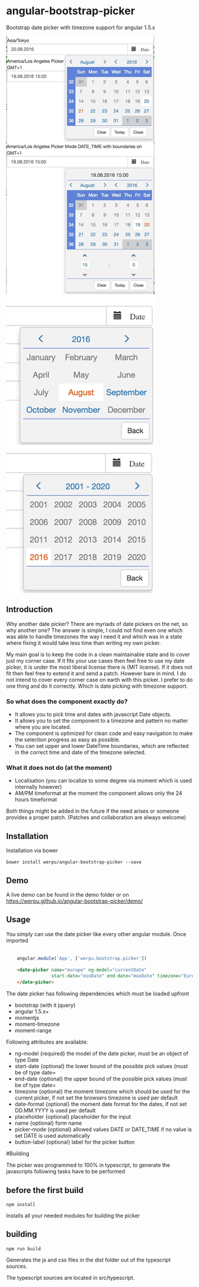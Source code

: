 # angular-bootstrap-picker
Bootstrap date picker with timezone support for angular 1.5.x

<img src="./doc/images/datepicker1.jpg" alt="Picker Image 1" style="width: 400px; float: left; margin-right: 10px;"/>

<img src="./doc/images/datepicker2.jpg" alt="Picker Image 1" style="width: 400px; float: left; margin-right: 10px;"/>

<img src="./doc/images/picker3.jpg" alt="Picker Image 3" style="width: 400px; float: left; margin-right: 10px;"/>

<img src="./doc/images/picker4.jpg" alt="Picker Image 4" style="width: 400px; margin-right: 10px;"/>

## Introduction

Why another date picker? There are myriads of date pickers on the net, so why another one?
The answer is simple, I could not find even one which was able to handle timezones the way I need it and which was in a state where
fixing it would take less time than writing my own picker.

My main goal is to keep the code in a clean maintainable state and to cover just my corner case.
If it fits your use cases then feel free to use my date picker, it is under the most liberal license there is (MIT license).
If it does not fit then feel free to extend it and send a patch. However bare in mind. I do not intend to
cover every corner case on earth with this picker. I prefer to do one thing and do it correctly. Which is date picking
with timezone support. 

### So what does the component exactly do?

* It allows you to pick time and dates with javascript Date objects.
* It allows you to set the component to a timezone and pattern no matter where you are located.
* The component is optimized for clean code and easy navigation to make the selection progress as easy as possible.
* You can set upper and lower DateTime boundaries, which are reflected in the correct time and date of the timezone selected.


### What it does not do (at the moment)

* Localisation (you can localize to some degree via moment which is used internally however)
* AM/PM timeformat at the moment the component allows only the 24 hours timeformat

Both things might be added in the future if the need arises or someone provides a proper patch.
(Patches and collaboration are always welcome)


## Installation

Installation via bower

```
bower install werpu/angular-bootstrap-picker --save
```

## Demo

A live demo can be found in the demo folder or on
https://werpu.github.io/angular-bootstrap-picker/demo/

## Usage

You simply can use the date picker like every other angular module. Once imported

```javascript

    angular.module('App', ['werpu.bootstrap.picker'])

```


```html
    <date-picker name="europe" ng-model="currentDate"
                 start-date="minDate" end-date="maxDate" timezone="Europe/Zurich">
    </date-picker>
```

The date picker has following dependencies which must be loaded upfront

* bootstrap (with it jquery)
* angular 1.5.x+
* momentjs
* moment-timezone
* moment-range


Following attributes are available:

* ng-model {required} the model of the date picker, must be an object of type Date
* start-date {optional} the lower bound of the possible pick values (must be of type date=
* end-date {optional} the upper bound of the possible pick values (must be of type date=
* timezone {optional} the moment timezone which should be used for the current picker, if not set the browsers timezone is used per default
* date-format {optional} the moment date format for the dates, if not set DD.MM.YYYY is used per default
* placeholder {optional} placeholder for the input
* name {optional} form name
* picker-mode {optional} allowed values DATE or DATE_TIME if no value is set DATE is used automatically
* button-label {optional} label for the picker button

#Building

The picker was programmed to 100% in typescript, to generate the javascripts following tasks have to be performed

## before the first build

```
npm install
```

Installs all your needed modules for building the picker

## building
```
npm run build
```


Generates the js and css files in the dist folder out of the typescript sources.

The typescript sources are located in src/typescript.


